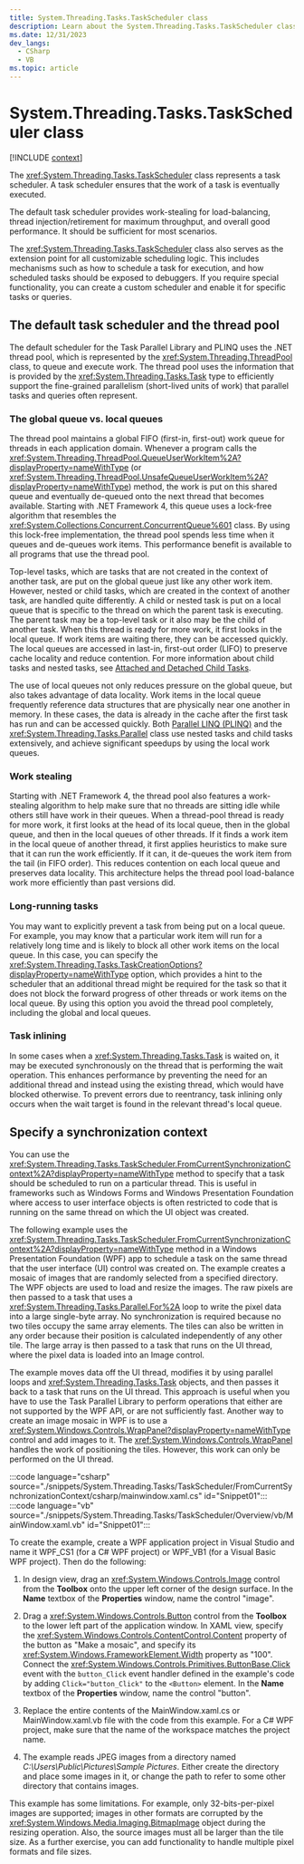 ```yaml
---
title: System.Threading.Tasks.TaskScheduler class
description: Learn about the System.Threading.Tasks.TaskScheduler class.
ms.date: 12/31/2023
dev_langs:
  - CSharp
  - VB
ms.topic: article
---
```

# System.Threading.Tasks.TaskScheduler class

[!INCLUDE [context](includes/context.md)]

The <xref:System.Threading.Tasks.TaskScheduler> class represents a task scheduler. A task scheduler ensures that the work of a task is eventually executed.

The default task scheduler provides work-stealing for load-balancing, thread injection/retirement for maximum throughput, and overall good performance. It should be sufficient for most scenarios.

The <xref:System.Threading.Tasks.TaskScheduler> class also serves as the extension point for all customizable scheduling logic. This includes mechanisms such as how to schedule a task for execution, and how scheduled tasks should be exposed to debuggers. If you require special functionality, you can create a custom scheduler and enable it for specific tasks or queries.

## The default task scheduler and the thread pool

The default scheduler for the Task Parallel Library and PLINQ uses the .NET thread pool, which is represented by the <xref:System.Threading.ThreadPool> class, to queue and execute work. The thread pool uses the information that is provided by the <xref:System.Threading.Tasks.Task> type to efficiently     support the fine-grained parallelism (short-lived units of work) that parallel tasks and queries often represent.

### The global queue vs. local queues

The thread pool maintains a global FIFO (first-in, first-out) work queue for threads in each application domain. Whenever a program calls the <xref:System.Threading.ThreadPool.QueueUserWorkItem%2A?displayProperty=nameWithType> (or <xref:System.Threading.ThreadPool.UnsafeQueueUserWorkItem%2A?displayProperty=nameWithType>) method, the work is put on this shared queue and eventually de-queued onto the next thread that becomes available. Starting with .NET Framework 4, this queue uses a lock-free algorithm that resembles the <xref:System.Collections.Concurrent.ConcurrentQueue%601> class. By using this lock-free implementation, the thread pool spends less time when it queues and de-queues work items. This performance benefit is available to all programs that use the thread pool.

Top-level tasks, which are tasks that are not created in the context of another task, are put on the global queue just like any other work item. However, nested or child tasks, which are created in the context of another task, are handled quite differently. A child or nested task is put on a local queue that is specific to the thread on which the parent task is executing. The parent task may be a top-level task or it also may be the child of another task. When this thread is ready for more work, it first looks in the local queue. If work items are waiting there, they can be accessed quickly. The local queues are accessed in last-in, first-out order (LIFO) to preserve cache locality and reduce contention. For more information about child tasks and nested tasks, see [Attached and Detached Child Tasks](../../standard/parallel-programming/attached-and-detached-child-tasks.md).

The use of local queues not only reduces pressure on the global queue, but also takes advantage of data locality. Work items in the local queue frequently reference data structures that are physically near one another in memory. In these cases, the data is already in the cache after the first task has run and can be accessed quickly. Both [Parallel LINQ (PLINQ)](/dotnet/standard/parallel-programming/parallel-linq-plinq) and the <xref:System.Threading.Tasks.Parallel> class use nested tasks and child tasks extensively, and achieve significant speedups by using the local work queues.

### Work stealing

Starting with .NET Framework 4, the thread pool also features a work-stealing algorithm to help make sure that no threads are sitting idle while others still have work in their queues. When a thread-pool thread is ready for more work, it first looks at the head of its local queue, then in the global queue, and then in the local queues of other threads. If it finds a work item in the local queue of another thread, it first applies heuristics to make sure that it can run the work efficiently. If it can, it de-queues the work item from the tail (in FIFO order). This reduces contention on each local queue and preserves data locality. This architecture helps the thread pool load-balance work more efficiently than past versions did.

### Long-running tasks

You may want to explicitly prevent a task from being put on a local queue. For example, you may know that a particular work item will run for a relatively long time and is likely to block all other work items on the local queue. In this case, you can specify the <xref:System.Threading.Tasks.TaskCreationOptions?displayProperty=nameWithType> option, which provides a hint to the scheduler that an additional thread might be required for the task so that it does not block the forward progress of other threads or work items on the local queue. By using this option you avoid the thread pool completely, including the global and local queues.

### Task inlining

In some cases when a <xref:System.Threading.Tasks.Task> is waited on, it may be executed synchronously on the thread that is performing the wait operation. This enhances performance by preventing the need for an additional thread and instead using the existing thread, which would have blocked otherwise. To prevent errors due to reentrancy, task inlining only occurs when the wait target is found in the relevant thread's local queue.

## Specify a synchronization context

You can use the <xref:System.Threading.Tasks.TaskScheduler.FromCurrentSynchronizationContext%2A?displayProperty=nameWithType> method to specify that a task should be scheduled to run on a particular thread. This is useful in frameworks such as Windows Forms and Windows Presentation Foundation where access to user interface objects is often restricted to code that is running on the same thread on which the UI object was created.

The following example uses the <xref:System.Threading.Tasks.TaskScheduler.FromCurrentSynchronizationContext%2A?displayProperty=nameWithType> method in a Windows Presentation Foundation (WPF) app to schedule a task on the same thread that the user interface (UI) control was created on. The example creates a mosaic of images that are randomly selected from a specified directory. The WPF objects are used to load and resize the images. The raw pixels are then passed to a task that uses a <xref:System.Threading.Tasks.Parallel.For%2A> loop to write the pixel data into a large single-byte array. No synchronization is required because no two tiles occupy the same array elements. The tiles can also be written in any order because their position is calculated independently of any other tile. The large array is then passed to a task that runs on the UI thread, where the pixel data is loaded into an Image control.

The example moves data off the UI thread, modifies it by using parallel loops and <xref:System.Threading.Tasks.Task> objects, and then passes it back to a task that runs on the UI thread. This approach is useful when you have to use the Task Parallel Library to perform operations that either are not supported by the WPF API, or are not sufficiently fast. Another way to create an image mosaic in WPF is to use a <xref:System.Windows.Controls.WrapPanel?displayProperty=nameWithType> control and add images to it. The <xref:System.Windows.Controls.WrapPanel> handles the work of positioning the tiles. However, this work can only be performed on the UI thread.

:::code language="csharp" source="./snippets/System.Threading.Tasks/TaskScheduler/FromCurrentSynchronizationContext/csharp/mainwindow.xaml.cs" id="Snippet01":::
:::code language="vb" source="./snippets/System.Threading.Tasks/TaskScheduler/Overview/vb/MainWindow.xaml.vb" id="Snippet01":::

To create the example, create a WPF application project in Visual Studio and name it WPF_CS1 (for a C# WPF project) or WPF_VB1 (for a Visual Basic WPF project). Then do the following:

1. In design view, drag an <xref:System.Windows.Controls.Image> control from the **Toolbox** onto the upper left corner of the design surface. In the **Name** textbox of the **Properties** window, name the control "image".

2. Drag a <xref:System.Windows.Controls.Button> control from the **Toolbox** to the lower left part of the application window. In XAML view, specify the <xref:System.Windows.Controls.ContentControl.Content> property of the button as "Make a mosaic", and specify its <xref:System.Windows.FrameworkElement.Width> property as "100". Connect the <xref:System.Windows.Controls.Primitives.ButtonBase.Click> event with the `button_Click` event handler defined in the example's code by adding `Click="button_Click"` to the `<Button>` element. In the **Name** textbox of the **Properties** window, name the control "button".

3. Replace the entire contents of the MainWindow.xaml.cs or MainWindow.xaml.vb file with the code from this example. For a C# WPF project, make sure that the name of the workspace matches the project name.

4. The example reads JPEG images from a directory named *C:\Users\Public\Pictures\Sample Pictures*. Either create the directory and place some images in it, or change the path to refer to some other directory that contains images.

This example has some limitations. For example, only 32-bits-per-pixel images are supported; images in other formats are corrupted by the <xref:System.Windows.Media.Imaging.BitmapImage> object during the resizing operation. Also, the source images must all be larger than the tile size. As a further exercise, you can add functionality to handle multiple pixel formats and file sizes.
